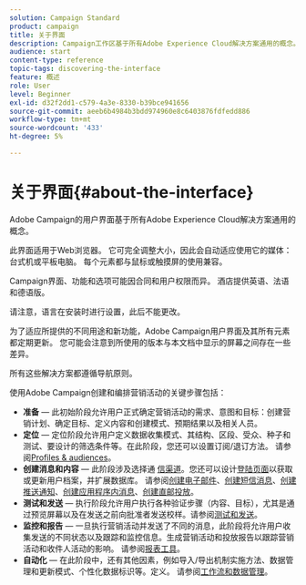 ```yaml
---
solution: Campaign Standard
product: campaign
title: 关于界面
description: Campaign工作区基于所有Adobe Experience Cloud解决方案通用的概念。
audience: start
content-type: reference
topic-tags: discovering-the-interface
feature: 概述
role: User
level: Beginner
exl-id: d32f2dd1-c579-4a3e-8330-b39bce941656
source-git-commit: aeeb6b4984b3bdd974960e8c6403876fdfedd886
workflow-type: tm+mt
source-wordcount: '433'
ht-degree: 5%

---
```


# 关于界面{#about-the-interface}

Adobe Campaign的用户界面基于所有Adobe Experience Cloud解决方案通用的概念。

此界面适用于Web浏览器。 它可完全调整大小，因此会自动适应使用它的媒体：台式机或平板电脑。 每个元素都与鼠标或触摸屏的使用兼容。

Campaign界面、功能和选项可能因合同和用户权限而异。 酒店提供英语、法语和德语版。

请注意，语言在安装时进行设置，此后不能更改。

为了适应所提供的不同用途和新功能，Adobe Campaign用户界面及其所有元素都定期更新。 您可能会注意到所使用的版本与本文档中显示的屏幕之间存在一些差异。

所有这些解决方案都遵循导航原则。

使用Adobe Campaign创建和编排营销活动的关键步骤包括：

* **准备**  — 此初始阶段允许用户正式确定营销活动的需求、意图和目标：创建营销计划、确定目标、定义内容和创建模式、预期结果以及相关人员。
* **定位**  — 定位阶段允许用户定义数据收集模式、其结构、区段、受众、种子和测试、要设计的筛选条件等。在此阶段，您还可以设置订阅/退订方法。 请参阅[Profiles &amp; audiences](../../audiences/using/about-profiles.md)。
* **创建消息和内容**  — 此阶段涉及选择通 [信渠道](../../channels/using/get-started-communication-channels.md)。您还可以设计[登陆页面](../../channels/using/getting-started-with-landing-pages.md)以获取或更新用户档案，并扩展数据库。 请参阅[创建电子邮件](../../channels/using/creating-an-email.md)、[创建短信消息](../../channels/using/creating-an-sms-message.md)、[创建推送通知](../../channels/using/preparing-and-sending-a-push-notification.md)、[创建应用程序内消息](../../channels/using/about-in-app-messaging.md)、[创建直邮投放](../../channels/using/creating-the-direct-mail.md)。
* **测试和发送**  — 执行阶段允许用户执行各种验证步骤（内容、目标），尤其是通过预览屏幕以及在发送之前向批准者发送校样。请参阅[测试和发送](../../sending/using/get-started-sending-messages.md)。
* **监控和报告**  — 一旦执行营销活动并发送了不同的消息，此阶段将允许用户收集发送的不同状态以及跟踪和监控信息。生成营销活动和投放报告以跟踪营销活动和收件人活动的影响。 请参阅[报表工具](../../reporting/using/about-dynamic-reports.md)。
* **自动化**  — 在此阶段中，还有其他因素，例如导入/导出机制实施方法、数据管理和更新模式、个性化数据标识等。定义。 请参阅[工作流和数据管理](../../automating/using/get-started-workflows.md)。

